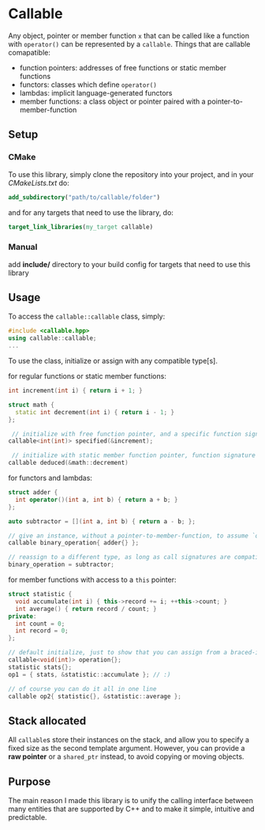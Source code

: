 # Callable
Any object, pointer or member function `x` that can be called like a function with `operator()` can be represented by a `callable`.
Things that are callable comapatible:
 - function pointers: addresses of free functions or static member functions
 - functors: classes which define `operator()`
 - lambdas: implicit language-generated functors
 - member functions: a class object or pointer paired with a pointer-to-member-function

## Setup
### CMake
To use this library, simply clone the repository into your project, and in your *CMakeLists.txt* do:
```cmake
add_subdirectory("path/to/callable/folder")
```
and for any targets that need to use the library, do:
```cmake
target_link_libraries(my_target callable)
```

### Manual
add **include/** directory to your build config for targets that need to use this library

## Usage
To access the `callable::callable` class, simply:
```c++
#include <callable.hpp>
using callable::callable;
...
```
To use the class, initialize or assign with any compatible type[s].

for regular functions or static member functions:
```c++
int increment(int i) { return i + 1; }

struct math {
  static int decrement(int i) { return i - 1; }
};

 // initialize with free function pointer, and a specific function signature
callable<int(int)> specified(&increment);

 // initialize with static member function pointer, function signature is deduced
callable deduced(&math::decrement)
```
for functors and lambdas:
```c++
struct adder {
  int operator()(int a, int b) { return a + b; }
};

auto subtractor = [](int a, int b) { return a - b; };

// give an instance, without a pointer-to-member-function, to assume `operator()`
callable binary_operation{ adder{} };

// reassign to a different type, as long as call signatures are compatible
binary_operation = subtractor;
```
for member functions with access to a `this` pointer:
```c++
struct statistic {
  void accumulate(int i) { this->record += i; ++this->count; }
  int average() { return record / count; }
private:
  int count = 0;
  int record = 0;
};

// default initialize, just to show that you can assign from a braced-init-list
callable<void(int)> operation{};
statistic stats{};
op1 = { stats, &statistic::accumulate }; // :)

// of course you can do it all in one line
callable op2{ statistic{}, &statistic::average };
```
## Stack allocated
All `callable`s store their instances on the stack, and allow you to specify a fixed size as the second template argument. However, you can provide a **raw pointer** or a `shared_ptr` instead, to avoid copying or moving objects.

## Purpose
The main reason I made this library is to unify the calling interface between many entities that are supported by C++
and to make it simple, intuitive and predictable.